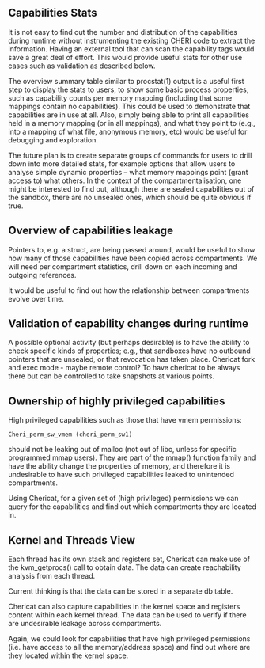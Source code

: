 ## Capabilities Stats
It is not easy to find out the number and distribution of the capabilities during runtime without instrumenting the existing CHERI code to extract the information. Having an external tool that can scan the capability tags would save a great deal of effort. This would provide useful stats for other use cases such as validation as described below.

The overview summary table similar to procstat(1) output is a useful first step to display the stats to users, to show some basic process properties, such as capability counts per memory mapping (including that some mappings contain no capabilities). This could be used to demonstrate that capabilities are in use at all. Also, simply being able to print all capabilities held in a memory mapping (or in all mappings), and what they point to (e.g., into a mapping of what file, anonymous memory, etc) would be useful for debugging and exploration.

The future plan is to create separate groups of commands for users to drill down into more detailed stats, for example options that allow users to analyse simple dynamic properties – what memory mappings point (grant access to) what others. In the context of the compartmentalisation, one might be interested to find out, although there are sealed capabilities out of the sandbox, there are no unsealed ones, which should be quite obvious if true.

## Overview of capabilities leakage
Pointers to, e.g. a struct, are being passed around, would be useful to show how many of those capabilities have been copied across compartments. We will need per compartment statistics, drill down on each incoming and outgoing references.

It would be useful to find out how the relationship between compartments evolve over time.

## Validation of capability changes during runtime
A possible optional activity (but perhaps desirable) is to have the ability to check specific kinds of properties; e.g., that sandboxes have no outbound pointers that are unsealed, or that revocation has taken place.
Chericat fork and exec mode - maybe remote control? To have chericat to be always there but can be controlled to take snapshots at various points.

## Ownership of highly privileged capabilities
High privileged capabilities such as those that have vmem permissions:

    Cheri_perm_sw_vmem (cheri_perm_sw1)

should not be leaking out of malloc (not out of libc, unless for specific programmed mmap users). They are part of the mmap() function family and have the ability change the properties of memory, and therefore it is undesirable to have such privileged capabilities leaked to unintended compartments. 

Using Chericat, for a given set of (high privileged) permissions we can query for the capabilities and find out which compartments they are located in.

## Kernel and Threads View


Each thread has its own stack and registers set, Chericat can make use of the kvm_getprocs() call to obtain data. The data can create reachability analysis from each thread.

Current thinking is that the data can be stored in a separate db table.

Chericat can also capture capabilities in the kernel space and registers content within each kernel thread. The data can be used to verify if there are undesirable leakage across compartments. 

Again, we could look for capabilities that have high privileged permissions (i.e. have access to all the memory/address space) and find out where are they located within the kernel space.

